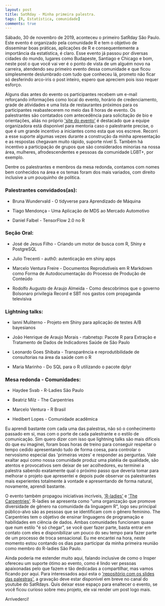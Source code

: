 ```yaml
---
layout: post
title: SatRday - Minha primeira palestra.
tags: [R, Estatística, comunidade]
comments: true
---  
```


Sábado, 30 de novembro de 2019, aconteceu o primeiro SatRday São Paulo. Este evento é organizado pela comunidade R e tem o objetivo de disseminar boas práticas, aplicações de R e consequentemente a importância da estatística, é claro. Esse evento já passou por diversas cidades do mundo, lugares como Budapeste, Santiago e Chicago e bom, neste post o que você vai ver é o ponto de vista de um alguém novo na carreira, atendendo seu primeiro evento dessa comunidade e que ficou simplesmente deslumbrado com tudo que conheceu lá, prometo não ficar só desferindo arco-iris o post inteiro, espero que apreciem pois isso requer esforço.

Alguns dias antes do evento os participantes recebem um e-mail reforçando informações como local do evento, horário de credenciamento, grade de atividades e uma lista de restaurantes próximos para os participantes reabastecerem no meio das 8 horas de evento. Os palestrantes são contatados com antecedência para solicitação de bio e orientações, aliás no próprio ['site do evento'](https://saopaulo2019.satrdays.org/) é destacado que a equipe organizadora está disponível para mentoria caso o palestrante precise, o que é um grande incentivo a iniciantes como esta que vos escreve. Recorri a esse suporte algumas vezes durante a construção da minha apresentação e as respostas chegavam muito rápido, suporte nível S. Também há incentivo a participação de grupos que são considerados minorias na nossa área, mulheres, afrodescendentes e pessoas da comunidade LGBT+, por exemplo.

Dentre os palestrantes e membros da mesa redonda, contamos com nomes bem conhecidos na área e os temas foram dos mais variados, com direito inclusive a um pouquinho de política. 

### Palestrantes convidados(as):

- Bruna Wundervald - O tidyverse para Aprendizado de Máquina

- Tiago Mendonça - Uma Aplicação de MDS ao Mercado Automotivo

- Daniel Falbel - TensorFlow 2.0 no R

### Seção Oral:

- José de Jesus Filho - Criando um motor de busca com R, Shiny e PostgreSQL

- Julio Trecenti - auth0: autenticação em shiny apps

- Marcelo Ventura Freire - Documentos Reprodutíveis em R Markdown como Forma de Autodocumentação do Processo de Produção de Conteúdo

- Rodolfo Augusto de Araujo Almeida - Como descobrimos que o governo Bolsonaro privilegia Record e SBT nos gastos com propaganda televisiva


### Lightning talks:

- Ianní Muliterno - Projeto em Shiny para aplicação de testes A/B bayesianos

- João Henrique de Araujo Morais - rtabnetsp: Pacote R para Extração e Tratamento de Dados de Indicadores Saúde de São Paulo

- Leonardo Goes Shibata - Transparência e reprodutibilidade de consultorias na área da saúde com o R

- Maria Marinho - Do SQL para o R utilizando o pacote dplyr


### Mesa redonda - Comunidades:

- Haydee Svab - R-Ladies São Paulo 

- Beatriz Milz - The Carpentries

- Marcelo Ventura - R Brasil

- Hedibert Lopes - Comunidade acadêmica

Eu aprendi bastante com cada uma das palestras, não só o conhecimento passado em si, mas com o porte de cada palestrante e o estilo de comunicação. Sim quero dizer com isso que lightning talks são mais difíceis do que eu imaginei, foram boas horas de treino para conseguir respeitar o tempo cedido apresentando tudo de forma coesa, para controlar o nervosismo especial das 'primeiras vezes' e responder as perguntas. Vale exaltar aqui como nossa comunidade produz uma platéia de qualidade, são atentos e provocativos sem deixar de ser acolhedores, eu terminei a palestra sabendo exatamente qual o próximo passo que deveria tomar para melhorar o projeto que apresentei e depois pude observar os palestrantes mais experientes totalmente à vontade e apresentando de forma natural, novamente, aprendi bastante.

O evento também propagou iniciativas incríveis, ['R-ladies'](https://rladies.org/) e ['The Carpentries'](https://carpentries.org/). R-ladies se apresenta como "uma organização que promove diversidade de gênero na comunidade da linguagem R", logo seu principal público-alvo são as pessoas que se identificam com o gênero feminino. The Carpentries tem o objetivo de ensinar linguagens de programação e habilidades em ciência de dados. Ambas comunidades funcionam quase que num estilo "é só chegar", se você quer fazer parte, basta entrar em contato com eles e disponibilizar um pouco do seu tempo para fazer parte de um processo de troca sensacional. Eu me encantei na hora, neste momento estou contando os dias para participar da minha primeira reunião como membro do R-ladies São Paulo.

Ainda poderia me estender muito aqui, falando inclusive de como o Insper ofereceu um suporte ótimo ao evento, como é lindo ver pessoas apaixonadas pelo que fazem e tão dedicadas a compartilhar, mas vamos ficando por aqui. Para interessados aqui esta o ['repositório com os slides das palestras'](https://github.com/satRdays/saopaulo2019_slides), a gravação deve estar disponível em breve no canal do youtube do SatRdays. Quis deixar esse espaço para enaltecer o evento, se você ficou curioso sobre meu projeto, ele vai render um post logo mais.

Arrivederci!
